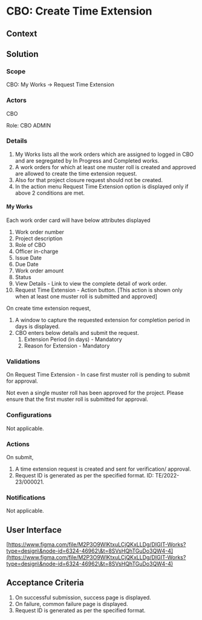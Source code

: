 # CBO: Create Time Extension

## Context

## Solution <a href="#solution" id="solution"></a>

### Scope <a href="#scope" id="scope"></a>

CBO: My Works → Request Time Extension

### Actors <a href="#actors" id="actors"></a>

CBO

Role: CBO ADMIN

### Details <a href="#details" id="details"></a>

1. My Works lists all the work orders which are assigned to logged in CBO and are segregated by In Progress and Completed works.
2. A work orders for which at least one muster roll is created and approved are allowed to create the time extension request.
3. Also for that project closure request should not be created.
4. In the action menu Request Time Extension option is displayed only if above 2 conditions are met.

#### My Works <a href="#myworks" id="myworks"></a>

Each work order card will have below attributes displayed

1. Work order number
2. Project description
3. Role of CBO
4. Officer in-charge
5. Issue Date
6. Due Date
7. Work order amount
8. Status
9. View Details - Link to view the complete detail of work order.
10. Request Time Extension - Action button. \[This action is shown only when at least one muster roll is submitted and approved]

On create time extension request,

1. A window to capture the requested extension for completion period in days is displayed.
2. CBO enters below details and submit the request.
   1. Extension Period (in days) - Mandatory
   2. Reason for Extension - Mandatory

### Validations <a href="#validations" id="validations"></a>

On Request Time Extension - In case first muster roll is pending to submit for approval.

Not even a single muster roll has been approved for the project. Please ensure that the first muster roll is submitted for approval.

### Configurations <a href="#configurations" id="configurations"></a>

Not applicable.

### Actions <a href="#actions" id="actions"></a>

On submit,

1. A time extension request is created and sent for verification/ approval.
2. Request ID is generated as per the specified format. ID: TE/2022-23/000021.

### Notifications <a href="#notifications" id="notifications"></a>

Not applicable.

## User Interface <a href="#userinterface" id="userinterface"></a>

[https://www.figma.com/file/M2P3O9WlKtxuLCjQKxLLDg/DIGIT-Works?type=design\&node-id=6324-46962\&t=8SVsHQhTGuDo3QW4-4](https://www.figma.com/file/M2P3O9WlKtxuLCjQKxLLDg/DIGIT-Works?type=design\&node-id=6324-46962\&t=8SVsHQhTGuDo3QW4-4)

## Acceptance Criteria <a href="#acceptancecriteria" id="acceptancecriteria"></a>

1. On successful submission, success page is displayed.
2. On failure, common failure page is displayed.
3. Request ID is generated as per the specified format.
